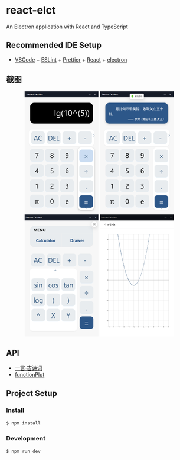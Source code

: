 # react-elct

An Electron application with React and TypeScript

## Recommended IDE Setup

- [VSCode](https://code.visualstudio.com/) + [ESLint](https://marketplace.visualstudio.com/items?itemName=dbaeumer.vscode-eslint) + [Prettier](https://marketplace.visualstudio.com/items?itemName=esbenp.prettier-vscode) + [React]() + [electron]()

## 截图
<p align='center'>
<img src='./build/1.png' width="200" height="330"/>

<img src='./build/2.png' width="200" height="330"/>

<img src='./build/3.png' width="200" height="330"/>

<img src='./build/4.png' width="200" height="330"/>
</p>

## API
- [一言·古诗词](https://github.com/xenv/gushici?tab=readme-ov-file)
- [functionPlot](https://github.com/mauriciopoppe/function-plot)

## Project Setup

### Install

```bash
$ npm install
```

### Development

```bash
$ npm run dev
```
